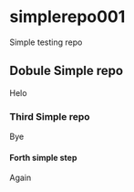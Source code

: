 # simplerepo001
Simple testing repo


## Dobule Simple repo
Helo

### Third Simple repo
Bye

#### Forth simple step
Again